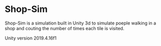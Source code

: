# Shop-Sim
Shop-Sim is a simulation built in Unity 3d to simulate poeple walking in a shop and couting the number of times each tile is visited.

Unity version 2019.4.16f1
